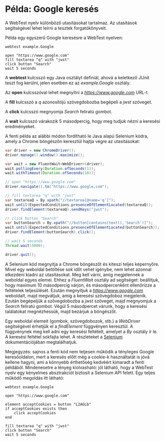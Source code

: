 # Példa: Google keresés

A WebTest nyelv különböző utasításokat tartalmaz. Az utasítások segítségével lehet leírni a tesztek forgatókönyveit.

Példa egy egyszerű Google keresésre a WebTest nyelven:
```
webtest example.Google

open "https://www.google.com"
fill textarea "q" with "jwst"
click button "Search"
wait 5 seconds
```

A **webtest** kulcsszó egy Java osztályt definiál, ahová a keletkező JUnit teszt fog kerülni, jelen esetben ez az *example.Google* osztály.

Az **open** kulcsszóval lehet megnyitni a *https://www.google.com* URL-t.

A **fill** kulcsszó a *q* azonosítójú szövegdobozba begépeli a *jwst* szöveget.

A **click** kulcsszó megnyomja *Search* feliratú gombot.

A **wait** kulcsszó várakozik 5 másodpercig, hogy meg tudjuk nézni a keresési eredményeket.

A fenti példa az alábbi módon fordítható le Java alapú Selenium kódra, amely a Chrome böngészőn keresztül hajtja végre az utasításokat:

```Java
var driver = new ChromeDriver();
driver.manage().window().maximize();

var wait = new FluentWait<WebDriver>(driver);
wait.pollingEvery(Duration.ofSeconds(1));
wait.withTimeout(Duration.ofSeconds(10));

// open "https://www.google.com"
driver.navigate().to("https://www.google.com");

// fill textarea "q" with "jwst"
var textareaQ = By.xpath("//textarea[@name='q']");
wait.until(ExpectedConditions.presenceOfElementLocated(textareaQ));
driver.findElement(textareaQ).sendKeys("jwst");

// click button "Search"
var buttonSearch = By.xpath("//button[contains(text(),'Search')]");
wait.until(ExpectedConditions.presenceOfElementLocated(buttonSearch));
driver.findElement(buttonSearch).click();

// wait 5 seconds
Thread.wait(5000);

driver.quit();
```

A Selenium kód megnyitja a Chrome böngészőt és kiteszi teljes képernyőre. Mivel egy weboldal betöltése sok időt vehet igénybe, nem lehet azonnal elkezdeni kiadni az utasításokat. Meg kell várni, amíg megjelennek a weboldal egyes elemei. Ehhez a *FluentWait* osztály ad segítséget: beállítjuk, hogy maximum 10 másodpercig várjon, és másodpercenként ellenőrizze a feltételek teljesülését. Ezután megnyitjuk a *https://www.google.com* weboldalt, majd megvátjuk, amíg a keresési szövegdoboz megjelenik. Ezután begépeljük a szövegdobozba a *jwst* szöveget, majd megnyomjuk a *Search* feliratú gombot. Végül 5 másodpercet várunk, hogy a keresési találatokat megnézhessük, majd bezárjuk a böngészőt.

Egy weboldal elemeit (gombok, szövegdobozok, stb.) a *WebDriver* segítségével érhetjük el a *findElement* függvényen keresztül. A függvénynek meg kell adni egy keresési feltételt, amelyet a *By* osztály ír le. A keresési feltétel sokfajta lehet. A részleteket a [Selenium](https://www.selenium.dev/documentation/webdriver/elements/locators/) dokumentációjában megtalálhatjuk.

Megjegyzés: sajnos a fenti kód nem teljesen működik a tényleges Google keresőoldalon, mert a keresés előtt még a cookie-k használtatát is jóvá kellene hagyni, ami a könnyebb érthetőség kedvéért kimaradt a fenti példából. Mindenesetre a lényeg kiolvasható: jól látható, hogy a WebTest nyelv egy kényelmes absztrakciót biztosít a Selenium API felett. Egy teljes működő megoldás itt látható:

```
webtest example.Google

open "https://www.google.com"

element acceptCookies = button "L2AGLb"
if acceptCookies exists then
    click acceptCookies
end

fill textarea "q" with "jwst"
click button "Search"
wait 5 seconds
```
